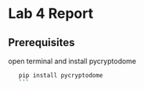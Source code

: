 # Lab 4 Report





## Prerequisites

open terminal and install pycryptodome
 ```sh
    pip install pycryptodome
    ```

